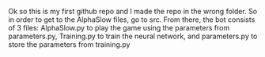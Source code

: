 Ok so this is my first github repo and I made the repo in the wrong folder.
So in order to get to the AlphaSlow files, go to src.
From there, the bot consists of 3 files:
  AlphaSlow.py to play the game using the parameters from parameters.py, 
  Training.py to train the neural network, and
  parameters.py to store the parameters from training.py
